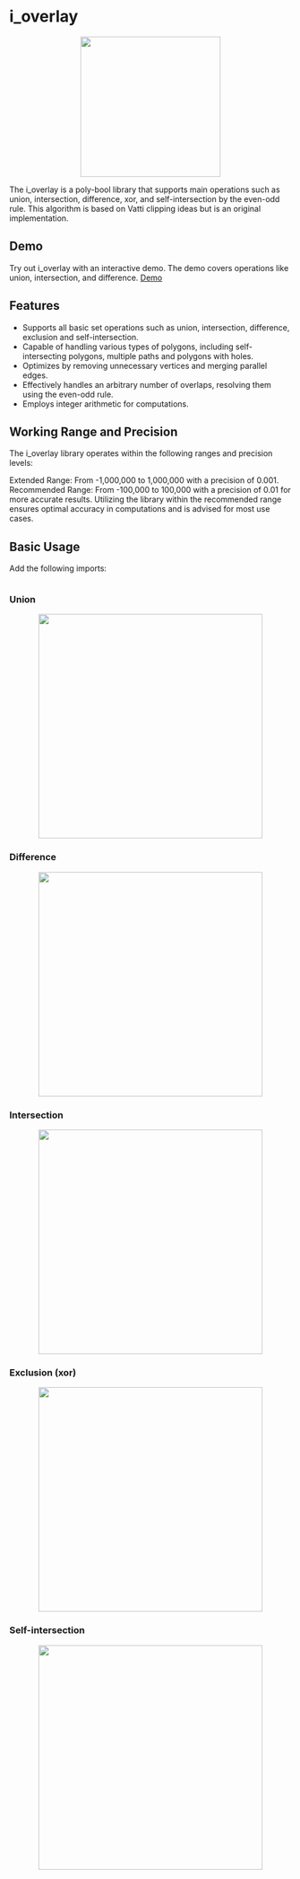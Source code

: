 # i_overlay

<p align="center">
<img src="https://github.com/iShape-Rust/i_overlay/blob/main/Readme/balloons.svg" width="250"/>
</p>

The i_overlay is a poly-bool library that supports main operations such as union, intersection, difference, xor, and self-intersection by the even-odd rule. This algorithm is based on Vatti clipping ideas but is an original implementation.

## Demo
Try out i_overlay with an interactive demo. The demo covers operations like union, intersection, and difference.
[Demo](https://ishape-rust.github.io/i_shape_js/demo/stars_demo.html)



## Features

- Supports all basic set operations such as union, intersection, difference, exclusion and self-intersection.
- Capable of handling various types of polygons, including self-intersecting polygons, multiple paths and polygons with holes.
- Optimizes by removing unnecessary vertices and merging parallel edges.
- Effectively handles an arbitrary number of overlaps, resolving them using the even-odd rule.
- Employs integer arithmetic for computations.



## Working Range and Precision
The i_overlay library operates within the following ranges and precision levels:

Extended Range: From -1,000,000 to 1,000,000 with a precision of 0.001.
Recommended Range: From -100,000 to 100,000 with a precision of 0.01 for more accurate results.
Utilizing the library within the recommended range ensures optimal accuracy in computations and is advised for most use cases.



## Basic Usage

Add the following imports:
```rust

```

### Union
<p align="center">
<img src="https://github.com/iShape-Rust/i_overlay/blob/main/Readme/union.svg" width="400"/>
</p>

### Difference
<p align="center">
<img src="https://github.com/iShape-Rust/i_overlay/blob/main/Readme/difference.svg" width="400"/>
</p>

### Intersection
<p align="center">
<img src="https://github.com/iShape-Rust/i_overlay/blob/main/Readme/intersection.svg" width="400"/>
</p>

### Exclusion (xor)
<p align="center">
<img src="https://github.com/iShape-Rust/i_overlay/blob/main/Readme/exclusion.svg" width="400"/>
</p>

### Self-intersection
<p align="center">
<img src="https://github.com/iShape-Rust/i_overlay/blob/main/Readme/self-intersecting.svg" width="400"/>
</p>

